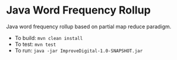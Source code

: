 # Java Word Frequency Rollup

Java word frequency rollup based on partial map reduce paradigm. 

- To build: `mvn clean install`
- To test: `mvn test`
- To run: `java -jar ImproveDigital-1.0-SNAPSHOT.jar`

